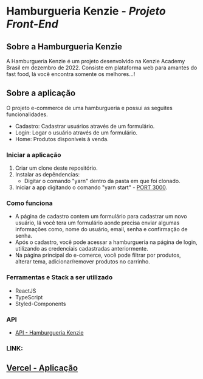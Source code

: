 # Hamburgueria Kenzie - _Projeto Front-End_

## Sobre a Hamburgueria Kenzie

A Hamburgueria Kenzie é um projeto desenvolvido na Kenzie Academy Brasil em dezembro de 2022. Consiste em plataforma web para amantes do fast food, lá você encontra somente os melhores...!

## Sobre a aplicação

O projeto e-commerce de uma hamburgueria e possui as seguites funcionalidades.

- Cadastro: Cadastrar usuários através de um formulário.
- Login: Logar o usuário através de um formulário.
- Home: Produtos disponíveis à venda.

### Iniciar a aplicação

1. Criar um clone deste repositório.
2. Instalar as depêndencias:
   - Digitar o comando "yarn" dentro da pasta em que foi clonado.
3. Iniciar a app digitando o comando "yarn start" - [PORT 3000](http://localhost:3000/).

### Como funciona

- A página de cadastro contem um formulário para cadastrar um novo usuário, lá você tera um formulário aonde precisa enviar algumas informações como, nome do usuário, email, senha e confirmação de senha.
- Após o cadastro, você pode acessar a hamburgueria na página de login, utilizando as credenciais cadastradas anteriormente.
- Na página principal do e-comerce, você pode filtrar por produtos, alterar tema, adicionar/remover produtos no carrinho.

### Ferramentas e Stack a ser utilizado

- ReactJS
- TypeScript
- Styled-Components

### API
- [API - Hamburgueria Kenzie](https://github.com/leocarlos-dias/hamburgueria-kenzie)

### LINK:

## [Vercel - Aplicação](https://hamburgueria-v2-leocarlos-dias.vercel.app/login)
